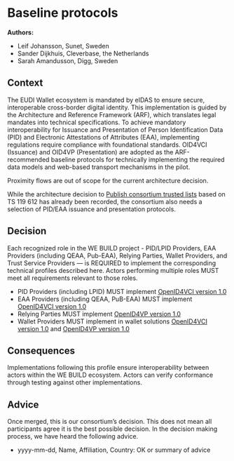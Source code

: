 # Baseline protocols

**Authors:**

- Leif Johansson, Sunet, Sweden
- Sander Dijkhuis, Cleverbase, the Netherlands
- Sarah Amandusson, Digg, Sweden

## Context
The EUDI Wallet ecosystem is mandated by eIDAS to ensure secure, interoperable cross-border digital identity.
This implementation is guided by the Architecture and Reference Framework (ARF), which translates legal mandates into technical specifications.
To achieve mandatory interoperability for Issuance and Presentation of Person Identification Data (PID) and Electronic Attestations of Attributes (EAA), implementing regulations require compliance with foundational standards.
OID4VCI (Issuance) and OID4VP (Presentation) are adopted as the ARF-recommended baseline protocols for technically implementing the required data models and web-based transport mechanisms in the pilot.

Proximity flows are out of scope for the current architecture decision.

While the architecture decision to [Publish consortium trusted lists](trusted-lists.md) based on TS 119 612 has already been recorded, the consortium also needs a selection of PID/EAA issuance and presentation protocols.

## Decision

Each recognized role in the WE BUILD project - PID/LPID Providers, EAA Providers (including QEAA, Pub-EAA), Relying Parties, Wallet Providers, and Trust Service Providers — is REQUIRED to implement the corresponding technical profiles described here.
Actors performing multiple roles MUST meet all requirements relevant to those roles.

* PID Providers (including LPID) MUST implement [OpenID4VCI version 1.0](https://openid.net/specs/openid-4-verifiable-credential-issuance-1_0.html)
* EAA Providers (including QEAA, PuB-EAA) MUST implement [OpenID4VCI version 1.0](https://openid.net/specs/openid-4-verifiable-credential-issuance-1_0.html)
* Relying Parties MUST implement [OpenID4VP version 1.0](https://openid.net/specs/openid-4-verifiable-presentations-1_0.html)
* Wallet Providers MUST implement in wallet solutions [OpenID4VCI version 1.0](https://openid.net/specs/openid-4-verifiable-credential-issuance-1_0.html) and [OpenID4VP version 1.0](https://openid.net/specs/openid-4-verifiable-presentations-1_0.html)

## Consequences

Implementations following this profile ensure interoperability between actors within the WE BUILD ecosystem.
Actors can verify conformance through testing against other implementations.

## Advice

Once merged, this is our consortium’s decision. This does not mean all participants agree it is the best possible decision. In the decision making process, we have heard the following advice.
- yyyy-mm-dd, Name, Affiliation, Country: OK or summary of advice

